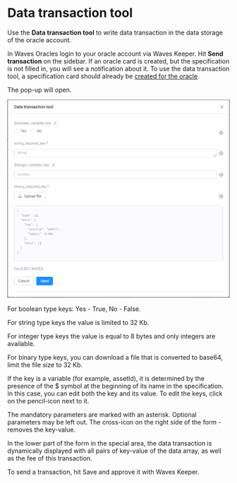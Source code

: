 # Data transaction tool

Use the **Data transaction tool** to write data transaction in the data storage of the oracle account.

In Waves Oracles login to your oracle account via Waves Keeper. Hit **Send transaction** on the sidebar. If an oracle card is created, but the specification is not filled in, you will see a notification about it. To use the data transaction tool, a specification card should already be [created for the oracle](/en/ecosystem/waves-oracles/create-an-oracle-card-with-waves-oracle).

The pop-up will open.

![](./_assets/data_transaction_tool.png)

For boolean type keys: Yes - True, No - False.

For string type keys the value is limited to 32 Kb.

For integer type keys the value is equal to 8 bytes and only integers are available.

For binary type keys, you can download a file that is converted to base64, limit the file size to 32 Kb.

If the key is a variable (for example, assetId), it is determined by the presence of the $ symbol at the beginning of its name in the specification. In this case, you can edit both the key and its value. To edit the keys, click on the pencil-icon next to it.

The mandatory parameters are marked with an asterisk. Optional parameters may be left out. The cross-icon on the right side of the form - removes the key-value.

In the lower part of the form in the special area, the data transaction is dynamically displayed with all pairs of key-value of the data array, as well as the fee of this transaction.

To send a transaction, hit Save and approve it with Waves Keeper.

